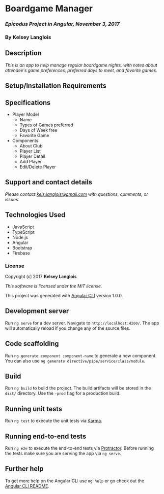 # Boardgame Manager

### _Epicodus Project in Angular, November 3, 2017_

### By Kelsey Langlois

## Description

_This is an app to help manage regular boardgame nights, with notes about attendee's game preferences, preferred days to meet, and favorite games._

## Setup/Installation Requirements

## Specifications

* Player Model
  * Name
  * Types of Games preferred
  * Days of Week free
  * Favorite Game
* Components:
  * About Club
  * Player List
  * Player Detail
  * Add Player
  * Edit/Delete Player

## Support and contact details

_Please contact [kels.langlois@gmail.com](mailto:kels.langlois@gmail.com) with questions, comments, or issues._

## Technologies Used

* JavaScript
* TypeScript
* Node.js
* Angular
* Bootstrap
* Firebase

### License

Copyright (c) 2017 **Kelsey Langlois**

*This software is licensed under the MIT license.*

This project was generated with [Angular CLI](https://github.com/angular/angular-cli) version 1.0.0.

## Development server

Run `ng serve` for a dev server. Navigate to `http://localhost:4200/`. The app will automatically reload if you change any of the source files.

## Code scaffolding

Run `ng generate component component-name` to generate a new component. You can also use `ng generate directive/pipe/service/class/module`.

## Build

Run `ng build` to build the project. The build artifacts will be stored in the `dist/` directory. Use the `-prod` flag for a production build.

## Running unit tests

Run `ng test` to execute the unit tests via [Karma](https://karma-runner.github.io).

## Running end-to-end tests

Run `ng e2e` to execute the end-to-end tests via [Protractor](http://www.protractortest.org/).
Before running the tests make sure you are serving the app via `ng serve`.

## Further help

To get more help on the Angular CLI use `ng help` or go check out the [Angular CLI README](https://github.com/angular/angular-cli/blob/master/README.md).
